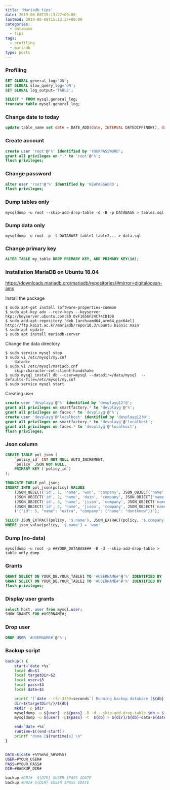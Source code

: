 ```yaml
---
title: 'Mariadb tips'
date: 2019-06-08T15:13:27+09:00
lastmod: 2019-06-08T15:13:27+09:00
categories:
  - database
  - tips
tags:
  - profiling
  - mariadb
type: posts
---
```


### Profiling

```sql
SET GLOBAL general_log='ON';
SET GLOBAL slow_query_log='ON';
SET GLOBAL log_output='TABLE';

SELECT * FROM mysql.general_log;
truncate table mysql.general_log;
```

### Change date to today

```sql
update table_name set date = DATE_ADD(date, INTERVAL DATEDIFF(NOW(), date) DAY);
```

### Create account

```sql
create user 'root'@'%' identified by 'YOURPASSWORD';
grant all privileges on *.* to 'root'@'%';
flush privileges;
```

### Change password

```sql
alter user 'root'@'%' identified by 'NEWPASSWORD';
flush privileges;
```

### Dump tables only

    mysqldump -u root --skip-add-drop-table -d -B -p DATABASE > tables.sql

### Dump data only

    mysqldump -u root -p -t DATABASE table1 table2... > data.sql


### Change primary key

```sql
ALTER TABLE my_table DROP PRIMARY KEY, ADD PRIMARY KEY(id);
```

### Installation MariaDB on Ubuntu 18.04

https://downloads.mariadb.org/mariadb/repositories/#mirror=digitalocean-ams

Install the package

    $ sudo apt-get install software-properties-common
    $ sudo apt-key adv --recv-keys --keyserver hkp://keyserver.ubuntu.com:80 0xF1656F24C74CD1D8
    $ sudo add-apt-repository 'deb [arch=amd64,arm64,ppc64el] http://ftp.kaist.ac.kr/mariadb/repo/10.3/ubuntu bionic main'
    $ sudo apt update
    $ sudo apt install mariadb-server

Change the data directory

    $ sudo service mysql stop
    $ sudo vi /etc/mysql/my.cnf
        datadir
    $ sudo vi /etc/mysql/mariadb.cnf
        skip-character-set-client-handshake
    $ sudo mysql_install_db --user=mysql --datadir=/data/mysql  --defaults-file=/etc/mysql/my.cnf
    $ sudo service mysql start


Creating user

```sql
create user 'devplayg'@'%' identified by 'devplayg12!@';
grant all privileges on smartfactory.* to 'devplayg'@'%';
grant all privileges on facex.* to 'devplayg'@'%';
create user 'devplayg'@'localhost' identified by 'devplayg12!@';
grant all privileges on smartfactory.* to 'devplayg'@'localhost';
grant all privileges on facex.* to 'devplayg'@'localhost';
flush privileges;
```

### Json column

```sql
CREATE TABLE pol_json (
    `policy_id` INT NOT NULL AUTO_INCREMENT,
    `policy` JSON NOT NULL,
    PRIMARY KEY (`policy_id`)
);

TRUNCATE TABLE pol_json;
INSERT INTO pol_json(policy) VALUES
    (JSON_OBJECT('id', 1, 'name', 'won', 'company', JSON_OBJECT('name','Devplayg'))),
    (JSON_OBJECT('id', 2, 'name', 'dain', 'company', JSON_OBJECT('name','China'))),
    (JSON_OBJECT('id', 3, 'name', 'jisan', 'company', JSON_OBJECT('name','Market'))),
    (JSON_OBJECT('id', 4, 'name', 'jisoo', 'company', JSON_OBJECT('name','Art'))),
    ('{"id": 5, "name": "extra", "company": {"name": "dontknow"}}');

SELECT JSON_EXTRACT(policy, '$.name'), JSON_EXTRACT(policy, '$.company.name') FROM pol_json
WHERE json_value(policy, '$.name') = 'won'
```

### Dump (no-data)

    mysqldump -u root -p ##YOUR_DATABASE## -B -d --skip-add-drop-table > table_only.dump


### Grants

```sql
GRANT SELECT ON YOUR_DB.YOUR_TABLE1 TO '#USERNAME#'@'%' IDENTIFIED BY 'p@ssWord';
GRANT SELECT ON YOUR_DB.YOUR_TABLE2 TO '#USERNAME#'@'%' IDENTIFIED BY 'p@ssWord';
flush privileges;
```

### Display user grants

```sql
select host, user from mysql.user;
SHOW GRANTS FOR #USERNAME#;
```

### Drop user

```sql
DROP USER '#USERNAME#'@'%';
```



### Backup script

```sh
backup() {
    start=`date +%s`
    local db=$1
    local targetDir=$2
    local user=$3
    local pass=$4
    local date=$5

    printf "[`date --rfc-3339=seconds`] Running backup database [${db}]..."
    dir=${targetDir%/}/${db}
    mkdir -p $dir
    mysqldump -u ${user} -p${pass} -B -d --skip-add-drop-table $db > ${dir}/${db}-table-${date}.sql
    mysqldump -u ${user} -p${pass} -t  ${db} > ${dir}/${db}-data-${date}.sql

    end=`date +%s`
    runtime=$((end-start))
    printf "done [${runtime}s] \n"
}


DATE=$(date +%Y%m%d_%H%M%S)
USER=#YOUR_USER#
PASS=#YOUR_PASS#
DIR=#BACKUP_DIR#

backup #DB1#  ${DIR} $USER $PASS $DATE
backup #DB2# ${DIR} $USER $PASS $DATE
```
